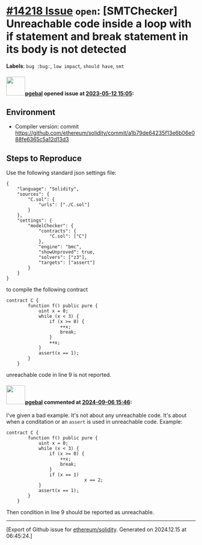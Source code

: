 # [\#14218 Issue](https://github.com/ethereum/solidity/issues/14218) `open`: [SMTChecker] Unreachable code inside a loop with if statement and break statement in its body is not detected
**Labels**: `bug :bug:`, `low impact`, `should have`, `smt`


#### <img src="https://avatars.githubusercontent.com/u/23142088?u=5d4bf7b0dd787e74d3a26cda1cb2d0f5c109da20&v=4" width="50">[pgebal](https://github.com/pgebal) opened issue at [2023-05-12 15:05](https://github.com/ethereum/solidity/issues/14218):

## Environment

- Compiler version: 
commit https://github.com/ethereum/solidity/commit/a1b79de64235f13e6b06e088fe6365c5a12d13d3

## Steps to Reproduce
Use the following standard json settings file:
```
{
    "language": "Solidity",
    "sources": {
        "C.sol": {
            "urls": ["./C.sol"]
        }
    },
    "settings": {
        "modelChecker": {
            "contracts": {
                "C.sol": ["C"]
            },
            "engine": "bmc",
            "showUnproved": true,
            "solvers": ["z3"],
            "targets": ["assert"]
        }
    }
}
```
to compile the following contract

```solidity
contract C {
    	function f() public pure {
    		uint x = 0;
    		while (x < 3) {
    			if (x >= 0) {
    				++x;
    				break;
    			}
    			++x;
    		}
    		assert(x == 1);
    	}
    }
```
unreachable code in line 9 is not reported.

#### <img src="https://avatars.githubusercontent.com/u/23142088?u=5d4bf7b0dd787e74d3a26cda1cb2d0f5c109da20&v=4" width="50">[pgebal](https://github.com/pgebal) commented at [2024-09-06 15:46](https://github.com/ethereum/solidity/issues/14218#issuecomment-2334345882):

I've given a bad example. It's not about any unreachable code. It's about when a conditation or an `assert` is used in unreachable code.
Example:

```
contract C {
    	function f() public pure {
    		uint x = 0;
    		while (x < 3) {
    			if (x >= 0) {
    				++x;
    				break;
    			}
    			if (x == 1)
                             x == 2;
    		}
    		assert(x == 1);
    	}
    }
```
Then condition in line 9 should be reported as unreachable.


-------------------------------------------------------------------------------



[Export of Github issue for [ethereum/solidity](https://github.com/ethereum/solidity). Generated on 2024.12.15 at 06:45:24.]
